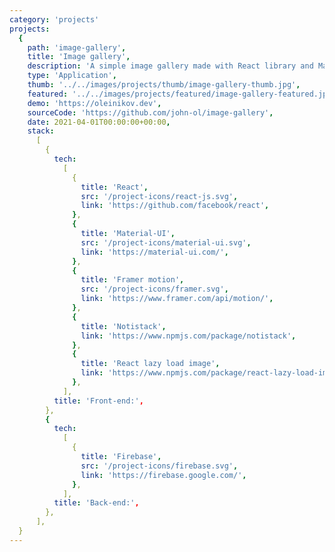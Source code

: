 ```yaml
---
category: 'projects'
projects:
  {
    path: 'image-gallery',
    title: 'Image gallery',
    description: 'A simple image gallery made with React library and Material-UI framework. The application allows you to download popular image files such as png, jpj, gif, bmp.',
    type: 'Application',
    thumb: '../../images/projects/thumb/image-gallery-thumb.jpg',
    featured: '../../images/projects/featured/image-gallery-featured.jpg',
    demo: 'https://oleinikov.dev',
    sourceCode: 'https://github.com/john-ol/image-gallery',
    date: 2021-04-01T00:00:00+00:00,
    stack:
      [
        {
          tech:
            [
              {
                title: 'React',
                src: '/project-icons/react-js.svg',
                link: 'https://github.com/facebook/react',
              },
              {
                title: 'Material-UI',
                src: '/project-icons/material-ui.svg',
                link: 'https://material-ui.com/',
              },
              {
                title: 'Framer motion',
                src: '/project-icons/framer.svg',
                link: 'https://www.framer.com/api/motion/',
              },
              {
                title: 'Notistack',
                link: 'https://www.npmjs.com/package/notistack',
              },
              {
                title: 'React lazy load image',
                link: 'https://www.npmjs.com/package/react-lazy-load-image-component',
              },
            ],
          title: 'Front-end:',
        },
        {
          tech:
            [
              {
                title: 'Firebase',
                src: '/project-icons/firebase.svg',
                link: 'https://firebase.google.com/',
              },
            ],
          title: 'Back-end:',
        },
      ],
  }
---
```

